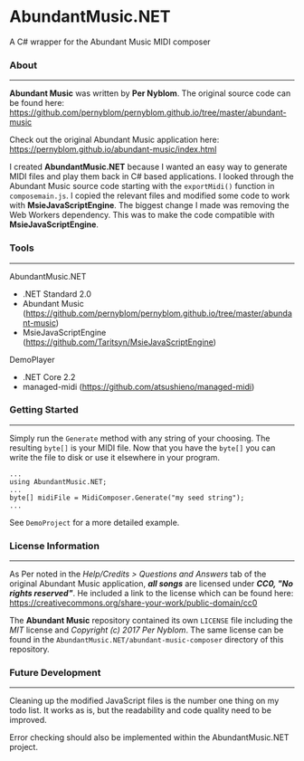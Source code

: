 # AbundantMusic.NET
A C# wrapper for the Abundant Music MIDI composer

### About
---
**Abundant Music** was written by **Per Nyblom**. The original source code can be found here: https://github.com/pernyblom/pernyblom.github.io/tree/master/abundant-music

Check out the original Abundant Music application here: https://pernyblom.github.io/abundant-music/index.html

I created **AbundantMusic.NET** because I wanted an easy way to generate MIDI files and play them back in C# based applications. I looked through the Abundant Music source code starting with the `exportMidi()` function in `composemain.js`. I copied the relevant files and modified some code to work with **MsieJavaScriptEngine**. The biggest change I made was removing the Web Workers dependency. This was to make the code compatible with **MsieJavaScriptEngine**. 

### Tools
---
AbundantMusic.NET

* .NET Standard 2.0
* Abundant Music (https://github.com/pernyblom/pernyblom.github.io/tree/master/abundant-music)
* MsieJavaScriptEngine (https://github.com/Taritsyn/MsieJavaScriptEngine)

DemoPlayer

* .NET Core 2.2
* managed-midi (https://github.com/atsushieno/managed-midi)

### Getting Started
---
Simply run the `Generate` method with any string of your choosing. The resulting `byte[]` is your MIDI file. Now that you have the `byte[]` you can write the file to disk or use it elsewhere in your program.

```
...
using AbundantMusic.NET;
...
byte[] midiFile = MidiComposer.Generate("my seed string");
...
```

See `DemoProject` for a more detailed example.

### License Information
---
As Per noted in the *Help/Credits > Questions and Answers* tab of the original Abundant Music application, **_all songs_** are licensed under **_CC0, "No rights reserved"_**. He included a link to the license which can be found here: https://creativecommons.org/share-your-work/public-domain/cc0

The **Abundant Music** repository contained its own `LICENSE` file including the *MIT* license and *Copyright (c) 2017 Per Nyblom*. The same license can be found in the `AbundantMusic.NET/abundant-music-composer` directory of this repository. 

### Future Development
---
Cleaning up the modified JavaScript files is the number one thing on my todo list. It works as is, but the readability and code quality need to be improved. 

Error checking should also be implemented within the AbundantMusic.NET project.
